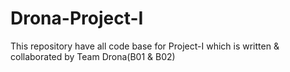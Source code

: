 # Drona-Project-I
This repository have all code base for Project-I which is written &amp; collaborated by Team Drona(B01 &amp; B02)
